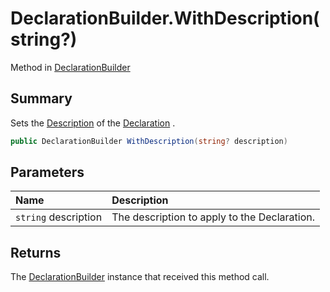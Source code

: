 # DeclarationBuilder.WithDescription(string?)

Method in [DeclarationBuilder](/docs/api/csharp/yarn.compiler.declarationbuilder.md)

## Summary


Sets the  <a href="yarn.compiler.declaration.description.md">Description</a>  of the  <a href="yarn.compiler.declarationbuilder.declaration.md">Declaration</a> .


```csharp
public DeclarationBuilder WithDescription(string? description)
```

## Parameters

|Name|Description|
|:---|:---|
|`string` description|The description to apply to the Declaration.|

## Returns

The  <a href="yarn.compiler.declarationbuilder.md">DeclarationBuilder</a>  instance that received
this method call.

